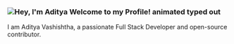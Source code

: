 ### <img src="https://readme-typing-svg.demolab.com?font=Operator+Mono&size=37&duration=2800&pause=2000&color=FAFAFA&center=true&vCenter=true&width=940&height=50&lines=Hey%2C+I'm+Aditya+Welcome+to+my+Github+Profile!" align="middle" alt="Hey, I'm Aditya Welcome to my Profile! animated typed out">

I am Aditya Vashishtha, a passionate Full Stack Developer and open-source contributor.
